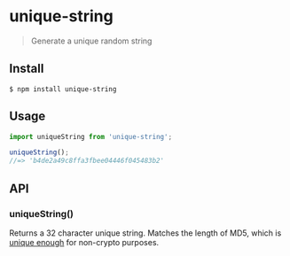 # unique-string

> Generate a unique random string

## Install

```
$ npm install unique-string
```

## Usage

```js
import uniqueString from 'unique-string';

uniqueString();
//=> 'b4de2a49c8ffa3fbee04446f045483b2'
```

## API

### uniqueString()

Returns a 32 character unique string. Matches the length of MD5, which
is [unique enough](https://stackoverflow.com/a/2444336/64949) for non-crypto purposes.
